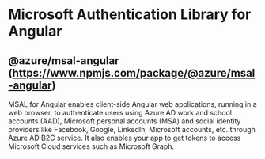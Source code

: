 # Microsoft Authentication Library for Angular

## @azure/msal-angular (https://www.npmjs.com/package/@azure/msal-angular)

MSAL for Angular enables client-side Angular web applications, running in a web browser, to authenticate users using Azure AD work and school accounts (AAD), Microsoft personal accounts (MSA) and social identity providers like Facebook, Google, LinkedIn, Microsoft accounts, etc. through Azure AD B2C service. It also enables your app to get tokens to access Microsoft Cloud services such as Microsoft Graph.
